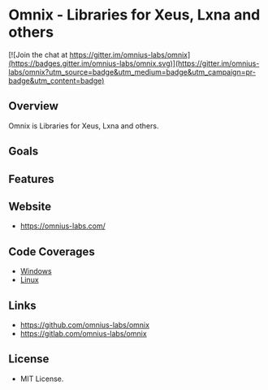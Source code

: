 # Omnix - Libraries for Xeus, Lxna and others

[![Join the chat at https://gitter.im/omnius-labs/omnix](https://badges.gitter.im/omnius-labs/omnix.svg)](https://gitter.im/omnius-labs/omnix?utm_source=badge&utm_medium=badge&utm_campaign=pr-badge&utm_content=badge)

## Overview

Omnix is Libraries for Xeus, Lxna and others.

## Goals

## Features

## Website

+ <https://omnius-labs.com/>

## Code Coverages

+ [Windows](https://gitlab.com/omnius-labs/omnix/-/jobs/artifacts/master/file/publish/code-coverage/win/index.htm?job=test_windows_job)
+ [Linux](https://gitlab.com/omnius-labs/omnix/-/jobs/artifacts/master/file/publish/code-coverage/linux/index.htm?job=test_linux_job)

## Links

+ <https://github.com/omnius-labs/omnix>
+ <https://gitlab.com/omnius-labs/omnix>

## License

+ MIT License.
